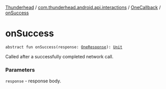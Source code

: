 [Thunderhead](../../index.md) / [com.thunderhead.android.api.interactions](../index.md) / [OneCallback](index.md) / [onSuccess](./on-success.md)

# onSuccess

`abstract fun onSuccess(response: `[`OneResponse`](../../com.thunderhead.android.api.responsetypes/-one-response/index.md)`): `[`Unit`](https://kotlinlang.org/api/latest/jvm/stdlib/kotlin/-unit/index.html)

Called after a successfully completed network call.

### Parameters

`response` - response body.